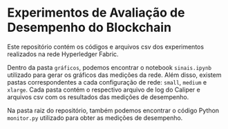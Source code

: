 # Experimentos de Avaliação de Desempenho do Blockchain

Este repositório contém os códigos e arquivos csv dos experimentos realizados na rede Hyperledger Fabric.

Dentro da pasta `gráficos`, podemos encontrar o notebook `sinais.ipynb` utilizado para gerar os gráficos das medições da rede. Além disso, existem pastas correspondentes a cada configuração de rede: `small`, `medium` e `xlarge`. Cada pasta contém o respectivo arquivo de log do Caliper e arquivos csv com os resultados das medições de desempenho.

Na pasta raiz do repositório, também podemos encontrar o código Python `monitor.py` utilizado para obter as medições de desempenho.

